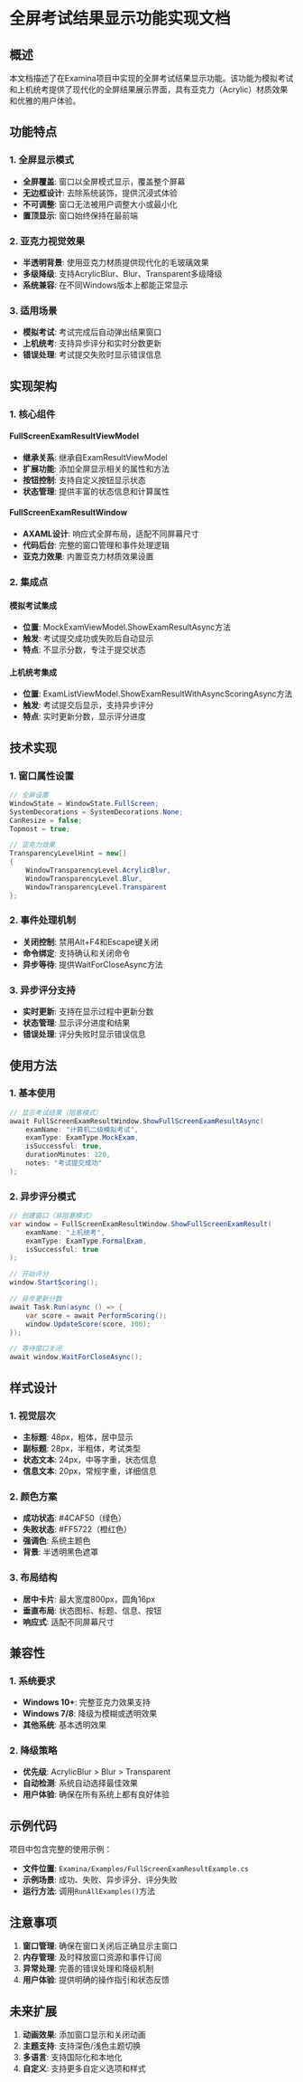# 全屏考试结果显示功能实现文档

## 概述

本文档描述了在Examina项目中实现的全屏考试结果显示功能。该功能为模拟考试和上机统考提供了现代化的全屏结果展示界面，具有亚克力（Acrylic）材质效果和优雅的用户体验。

## 功能特点

### 1. 全屏显示模式
- **全屏覆盖**: 窗口以全屏模式显示，覆盖整个屏幕
- **无边框设计**: 去除系统装饰，提供沉浸式体验
- **不可调整**: 窗口无法被用户调整大小或最小化
- **置顶显示**: 窗口始终保持在最前端

### 2. 亚克力视觉效果
- **半透明背景**: 使用亚克力材质提供现代化的毛玻璃效果
- **多级降级**: 支持AcrylicBlur、Blur、Transparent多级降级
- **系统兼容**: 在不同Windows版本上都能正常显示

### 3. 适用场景
- **模拟考试**: 考试完成后自动弹出结果窗口
- **上机统考**: 支持异步评分和实时分数更新
- **错误处理**: 考试提交失败时显示错误信息

## 实现架构

### 1. 核心组件

#### FullScreenExamResultViewModel
- **继承关系**: 继承自ExamResultViewModel
- **扩展功能**: 添加全屏显示相关的属性和方法
- **按钮控制**: 支持自定义按钮显示状态
- **状态管理**: 提供丰富的状态信息和计算属性

#### FullScreenExamResultWindow
- **AXAML设计**: 响应式全屏布局，适配不同屏幕尺寸
- **代码后台**: 完整的窗口管理和事件处理逻辑
- **亚克力效果**: 内置亚克力材质效果设置

### 2. 集成点

#### 模拟考试集成
- **位置**: MockExamViewModel.ShowExamResultAsync方法
- **触发**: 考试提交成功或失败后自动显示
- **特点**: 不显示分数，专注于提交状态

#### 上机统考集成
- **位置**: ExamListViewModel.ShowExamResultWithAsyncScoringAsync方法
- **触发**: 考试提交后显示，支持异步评分
- **特点**: 实时更新分数，显示评分进度

## 技术实现

### 1. 窗口属性设置
```csharp
// 全屏设置
WindowState = WindowState.FullScreen;
SystemDecorations = SystemDecorations.None;
CanResize = false;
Topmost = true;

// 亚克力效果
TransparencyLevelHint = new[]
{
    WindowTransparencyLevel.AcrylicBlur,
    WindowTransparencyLevel.Blur,
    WindowTransparencyLevel.Transparent
};
```

### 2. 事件处理机制
- **关闭控制**: 禁用Alt+F4和Escape键关闭
- **命令绑定**: 支持确认和关闭命令
- **异步等待**: 提供WaitForCloseAsync方法

### 3. 异步评分支持
- **实时更新**: 支持在显示过程中更新分数
- **状态管理**: 显示评分进度和结果
- **错误处理**: 评分失败时显示错误信息

## 使用方法

### 1. 基本使用
```csharp
// 显示考试结果（阻塞模式）
await FullScreenExamResultWindow.ShowFullScreenExamResultAsync(
    examName: "计算机二级模拟考试",
    examType: ExamType.MockExam,
    isSuccessful: true,
    durationMinutes: 120,
    notes: "考试提交成功"
);
```

### 2. 异步评分模式
```csharp
// 创建窗口（非阻塞模式）
var window = FullScreenExamResultWindow.ShowFullScreenExamResult(
    examName: "上机统考",
    examType: ExamType.FormalExam,
    isSuccessful: true
);

// 开始评分
window.StartScoring();

// 异步更新分数
await Task.Run(async () => {
    var score = await PerformScoring();
    window.UpdateScore(score, 100);
});

// 等待窗口关闭
await window.WaitForCloseAsync();
```

## 样式设计

### 1. 视觉层次
- **主标题**: 48px，粗体，居中显示
- **副标题**: 28px，半粗体，考试类型
- **状态文本**: 24px，中等字重，状态信息
- **信息文本**: 20px，常规字重，详细信息

### 2. 颜色方案
- **成功状态**: #4CAF50（绿色）
- **失败状态**: #FF5722（橙红色）
- **强调色**: 系统主题色
- **背景**: 半透明黑色遮罩

### 3. 布局结构
- **居中卡片**: 最大宽度800px，圆角16px
- **垂直布局**: 状态图标、标题、信息、按钮
- **响应式**: 适配不同屏幕尺寸

## 兼容性

### 1. 系统要求
- **Windows 10+**: 完整亚克力效果支持
- **Windows 7/8**: 降级为模糊或透明效果
- **其他系统**: 基本透明效果

### 2. 降级策略
- **优先级**: AcrylicBlur > Blur > Transparent
- **自动检测**: 系统自动选择最佳效果
- **用户体验**: 确保在所有系统上都有良好体验

## 示例代码

项目中包含完整的使用示例：
- **文件位置**: `Examina/Examples/FullScreenExamResultExample.cs`
- **示例场景**: 成功、失败、异步评分、评分失败
- **运行方法**: 调用`RunAllExamples()`方法

## 注意事项

1. **窗口管理**: 确保在窗口关闭后正确显示主窗口
2. **内存管理**: 及时释放窗口资源和事件订阅
3. **异常处理**: 完善的错误处理和降级机制
4. **用户体验**: 提供明确的操作指引和状态反馈

## 未来扩展

1. **动画效果**: 添加窗口显示和关闭动画
2. **主题支持**: 支持深色/浅色主题切换
3. **多语言**: 支持国际化和本地化
4. **自定义**: 支持更多自定义选项和样式
